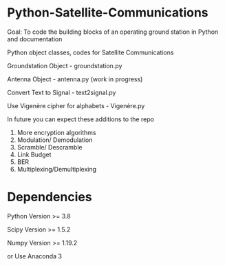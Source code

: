 # Python-Satellite-Communications

Goal: To code the building blocks of an operating ground station in Python and documentation 

Python object classes, codes for Satellite Communications

Groundstation Object - groundstation.py

Antenna Object - antenna.py (work in progress)

Convert Text to Signal - text2signal.py

Use Vigenère cipher for alphabets - Vigenère.py

In future you can expect these additions to the repo

1. More encryption algorithms
2. Modulation/ Demodulation
3. Scramble/ Descramble
4. Link Budget
5. BER
6. Multiplexing/Demultiplexing


# Dependencies
Python Version >= 3.8

Scipy  Version >= 1.5.2

Numpy  Version >= 1.19.2

or Use Anaconda 3

